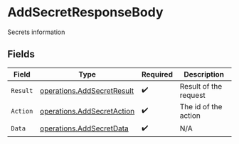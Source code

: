 # AddSecretResponseBody

Secrets information


## Fields

| Field                                                                    | Type                                                                     | Required                                                                 | Description                                                              |
| ------------------------------------------------------------------------ | ------------------------------------------------------------------------ | ------------------------------------------------------------------------ | ------------------------------------------------------------------------ |
| `Result`                                                                 | [operations.AddSecretResult](../../models/operations/addsecretresult.md) | :heavy_check_mark:                                                       | Result of the request                                                    |
| `Action`                                                                 | [operations.AddSecretAction](../../models/operations/addsecretaction.md) | :heavy_check_mark:                                                       | The id of the action                                                     |
| `Data`                                                                   | [operations.AddSecretData](../../models/operations/addsecretdata.md)     | :heavy_check_mark:                                                       | N/A                                                                      |